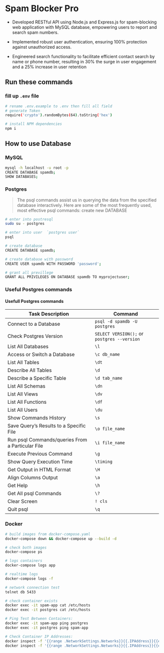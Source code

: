 # Spam Blocker Pro

-   Developed RESTful API using Node.js and Express.js for spam-blocking web application with MySQL database,
    empowering users to report and search spam numbers.

-   Implemented robust user authentication, ensuring 100% protection against unauthorized access.

-   Engineered search functionality to facilitate efficient contact search by name or phone number, resulting in 30%
    the surge in user engagement and a 25% increase in user retention

## Run these commands

### fill up `.env` file

```bash
# rename .env.example to .env then fill all field
# generate Token
require('crypto').randomBytes(64).toString('hex')

# install NPM dependencies
npm i
```

## How to use Database

### MySQL

```bash
mysql -h localhost -u root -p
CREATE DATABASE spamdb;
SHOW DATABASES;
```

### Postgres

> The psql commands assist us in querying the data from the specified database interactively. Here are some of the most frequently used, most effective psql commands:
> create new DATABASE

```bash
# enter into postresql
sudo su - postgres

# enter into user  `postgres user`
psql

# create database
CREATE DATABASE spamdb;

# create database with password
CREATE USER spamdb WITH PASSWORD 'password';

# grant all previllege
GRANT ALL PRIVILEGES ON DATABASE spamdb TO myprojectuser;

```

### Useful Postgres commands

#### Usefull Postgres commands

| Task Description                                 | Command                                     |
| ------------------------------------------------ | ------------------------------------------- |
| Connect to a Database                            | `psql -d spamdb -U postgres`                |
| Check Postgres Version                           | `SELECT VERSION();` or `postgres --version` |
| List All Databases                               | `\l`                                        |
| Access or Switch a Database                      | `\c db_name`                                |
| List All Tables                                  | `\dt`                                       |
| Describe All Tables                              | `\d`                                        |
| Describe a Specific Table                        | `\d tab_name`                               |
| List All Schemas                                 | `\dn`                                       |
| List All Views                                   | `\dv`                                       |
| List All Functions                               | `\df`                                       |
| List All Users                                   | `\du`                                       |
| Show Commands History                            | `\s`                                        |
| Save Query’s Results to a Specific File          | `\o file_name`                              |
| Run psql Commands/queries From a Particular File | `\i file_name`                              |
| Execute Previous Command                         | `\g`                                        |
| Show Query Execution Time                        | `\timing`                                   |
| Get Output in HTML Format                        | `\H`                                        |
| Align Columns Output                             | `\a`                                        |
| Get Help                                         | `\h`                                        |
| Get All psql Commands                            | `\?`                                        |
| Clear Screen                                     | `! cls`                                     |
| Quit psql                                        | `\q`                                        |

### Docker

```bash
# build images from docker-compose.yaml
docker-compose down && docker-compose up --build -d

# check both images
docker-compose ps

# logs containers
docker-compose logs app

# realtime logs
docker-compose logs -f

# network connection test
telnet db 5433

# check container exists
docker exec -it spam-app cat /etc/hosts
docker exec -it postgres cat /etc/hosts

# Ping Test Between Containers:
docker exec -it spam-app ping postgres
docker exec -it postgres ping spam-app

# Check Container IP Addresses:
docker inspect -f '{{range .NetworkSettings.Networks}}{{.IPAddress}}{{end}}' spam-app
docker inspect -f '{{range .NetworkSettings.Networks}}{{.IPAddress}}{{end}}' postgres

```
